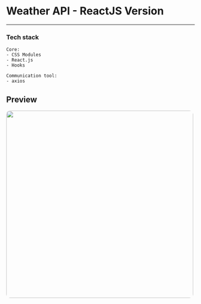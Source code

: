 # Weather API - ReactJS Version
---

### Tech stack

```
Core:
- CSS Modules
- React.js
- Hooks

Communication tool:
- axios
```

## Preview

<img src="/preview.png" height="500" style="border-radius:10px;margin-bottom:1rem;" />
